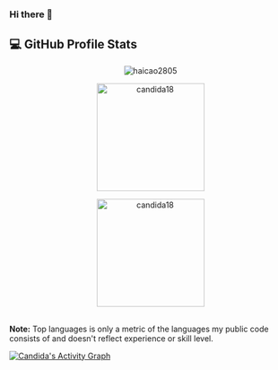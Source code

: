 ### Hi there 👋

## 💻 GitHub Profile Stats 
<p align="center"><img align="center" src="https://github-readme-streak-stats.herokuapp.com/?user=haicao2805&theme=algolia" alt="haicao2805" /></p>

  <p align="center">
    <a href="https://github.com/haicao2805"><img align="center" src="https://github-readme-stats.vercel.app/api?username=haicao2805&show_icons=true&locale=en&theme=algolia" alt="candida18" height="192px"/></a>
	</p>
	<p  align="center">
	  <img src="https://github-readme-stats.vercel.app/api/top-langs?username=haicao2805&show_icons=true&locale=en&layout=compact&theme=algolia" alt="candida18" height="192px"/>
	</p>
  <br/>
  <b>Note:</b> Top languages is only a metric of the languages my public code consists of and doesn't reflect experience or skill level.
  </p>

   <a href="https://github.com/haicao2805"><img alt="Candida's Activity Graph" src="https://activity-graph.herokuapp.com/graph?username=candida18&custom_title=Candida%20Noronha's%20Contribution%20Graph&theme=react-dark" /></a>
  <br/>

